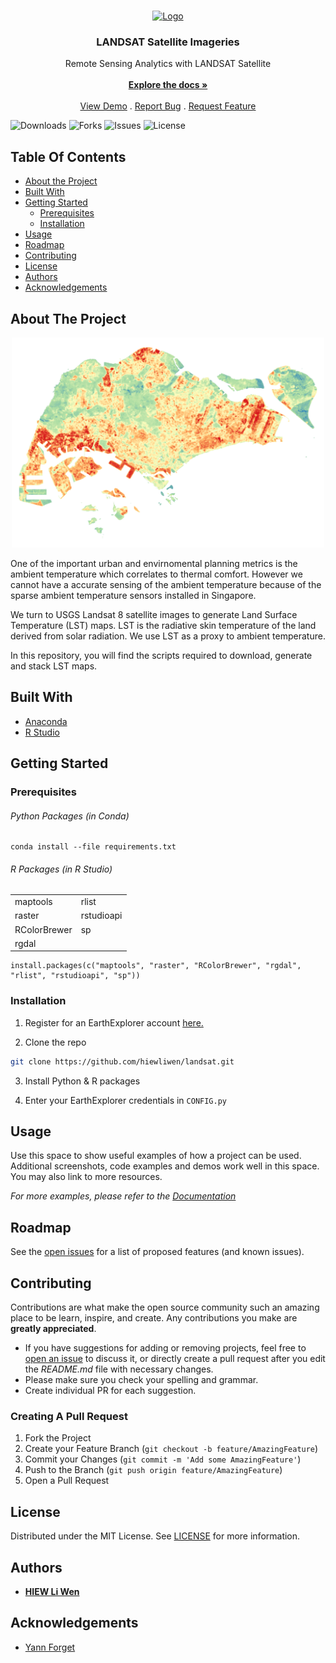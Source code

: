 <br/>
<p align="center">
  <a href="https://github.com/hlw1/LANDSAT">
    <img src="https://landsat.gsfc.nasa.gov/wp-content/uploads/2021/12/Landsat_8_LDCM_Mission_Patch.png" alt="Logo" width="200" >
  </a>

  <h3 align="center">LANDSAT Satellite Imageries</h3>

  <p align="center">
    Remote Sensing Analytics with LANDSAT Satellite
    <br/>
    <br/>
    <a href="https://github.com/hiewliwen/landsat"><strong>Explore the docs »</strong></a>
    <br/>
    <br/>
    <a href="https://github.com/hiewliwen/landsat">View Demo</a>
    .
    <a href="https://github.com/hiewliwen/landsat/issues">Report Bug</a>
    .
    <a href="https://github.com/hiewliwen/landsat/issues">Request Feature</a>
  </p>
</p>

![Downloads](https://img.shields.io/github/downloads/hiewliwen/landsat/total) ![Forks](https://img.shields.io/github/forks/hiewliwen/landsat?style=social) ![Issues](https://img.shields.io/github/issues/hiewliwen/landsat) ![License](https://img.shields.io/github/license/hiewliwen/landsat) 

## Table Of Contents

* [About the Project](#about-the-project)
* [Built With](#built-with)
* [Getting Started](#getting-started)
  * [Prerequisites](#prerequisites)
  * [Installation](#installation)
* [Usage](#usage)
* [Roadmap](#roadmap)
* [Contributing](#contributing)
* [License](#license)
* [Authors](#authors)
* [Acknowledgements](#acknowledgements)

## About The Project

<div align="center">
<img src=images/assets/LST.png alt="LST" width="500">
</div>

One of the important urban and envirnomental planning metrics is the ambient temperature which correlates to thermal comfort. However we cannot have a accurate sensing of the ambient temperature because of the sparse ambient temperature sensors installed in Singapore. 

We turn to USGS Landsat 8 satellite images to generate Land Surface Temperature (LST) maps. LST is the radiative skin temperature of the land derived from solar radiation. We use LST as a proxy to ambient temperature.

In this repository, you will find the scripts required to download, generate and stack LST maps. 

## Built With

* [Anaconda](https://anaconda.org/)
* [R Studio](https://posit.co/)

## Getting Started

### Prerequisites

###### Python Packages (in Conda)
```
conda install --file requirements.txt
```
###### R Packages (in R Studio)
|   |   |
|---|---|
| maptools     | rlist      |
| raster       | rstudioapi |
| RColorBrewer | sp         |
| rgdal        |            |
```
install.packages(c("maptools", "raster", "RColorBrewer", "rgdal", "rlist", "rstudioapi", "sp"))
```

### Installation

1. Register for an EarthExplorer account [here.](https://ers.cr.usgs.gov/register)

2. Clone the repo

```sh
git clone https://github.com/hiewliwen/landsat.git
```

3. Install Python & R packages

4. Enter your EarthExplorer credentials in `CONFIG.py`

## Usage

Use this space to show useful examples of how a project can be used. Additional screenshots, code examples and demos work well in this space. You may also link to more resources.

_For more examples, please refer to the [Documentation](https://example.com)_

## Roadmap

See the [open issues](https://github.com/hiewliwen/landsat/issues) for a list of proposed features (and known issues).

## Contributing

Contributions are what make the open source community such an amazing place to be learn, inspire, and create. Any contributions you make are **greatly appreciated**.
* If you have suggestions for adding or removing projects, feel free to [open an issue](https://github.com/hlw1/LANDSAT/issues/new) to discuss it, or directly create a pull request after you edit the *README.md* file with necessary changes.
* Please make sure you check your spelling and grammar.
* Create individual PR for each suggestion.

### Creating A Pull Request

1. Fork the Project
2. Create your Feature Branch (`git checkout -b feature/AmazingFeature`)
3. Commit your Changes (`git commit -m 'Add some AmazingFeature'`)
4. Push to the Branch (`git push origin feature/AmazingFeature`)
5. Open a Pull Request

## License

Distributed under the MIT License. See [LICENSE](https://github.com/hiewliwen/landsat/blob/main/LICENSE) for more information.

## Authors

* [**HIEW Li Wen**](https://github.com/hiewliwen/)

## Acknowledgements

* [Yann Forget](https://github.com/yannforget)
